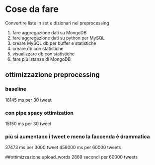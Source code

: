 # Cose da fare
Convertire liste in set e dizionari nel preprocessing
1. fare aggregazione dati su MongoDB
2. fare aggregazione dati su python per MySQL
3. creare MySQL db per buffer e statistiche
4. creare db con statistiche
5. visualizzare db con statistiche
6. fare più istanze di MongoDB

## ottimizzazione preprocessing
### baseline
18145 ms per 30 tweet
### con pipe spacy ottimization
15150 ms per 30 tweet
### più si aumentano i tweet e meno la faccenda è drammatica
 37473 ms per 3000 tweet
458000 ms per 60000 tweets

##ottimizzazione upload_words
2869 secondi per 60000 tweets
